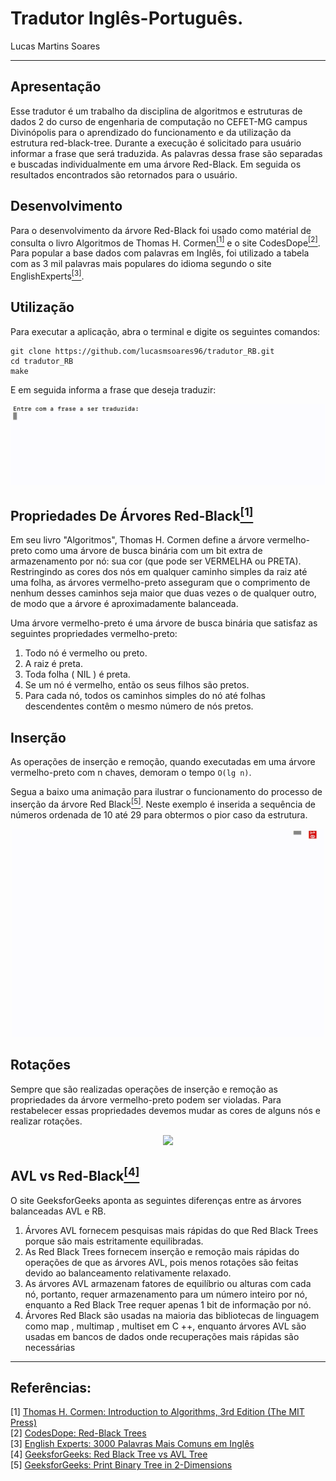 # Tradutor Inglês-Português.
Lucas Martins Soares

---
## Apresentação
Esse tradutor é um trabalho da disciplina de algoritmos e estruturas de dados 2 do curso de engenharia de computação no CEFET-MG campus Divinópolis para o aprendizado do funcionamento e da utilização da estrutura red-black-tree. Durante a execução é solicitado para usuário informar a frase que será traduzida. As palavras dessa frase são separadas e buscadas individualmente em uma árvore Red-Black. Em seguida os resultados encontrados são retornados para o usuário.

## Desenvolvimento
Para o desenvolvimento da árvore Red-Black foi usado como matérial de consulta o livro Algoritmos de Thomas H. Cormen<a href="#cormen"><sup>[1]</sup></a> e o site CodesDope<a href="#codesdope"><sup>[2]</sup></a>. Para popular a base dados com palavras em Inglês, foi utilizado a tabela com as 3 mil palavras mais populares do idioma segundo o site EnglishExperts<a href="#englishexperts"><sup>[3]</sup></a>.

## Utilização
Para executar a aplicação, abra o terminal e digite os seguintes comandos:
```shell
git clone https://github.com/lucasmsoares96/tradutor_RB.git
cd tradutor_RB
make
```
E em seguida informa a frase que deseja traduzir:

<img src="./ArvoresRedBlack_Tradutor/tradutor.GIF" width="700">

## Propriedades De Árvores Red-Black<a href="#cormen"><sup>[1]</sup></a>
Em seu livro "Algoritmos", Thomas H. Cormen define a árvore vermelho-preto como uma árvore de busca binária com um bit extra de armazenamento por nó: sua cor (que pode ser VERMELHA ou PRETA). Restringindo as cores dos nós em qualquer caminho simples da raiz até uma folha, as árvores vermelho-preto asseguram que o comprimento de nenhum desses caminhos seja maior que duas vezes o de qualquer outro, de modo que a árvore é aproximadamente balanceada.

Uma árvore vermelho-preto é uma árvore de busca binária que satisfaz as seguintes propriedades vermelho-preto:

1. Todo nó é vermelho ou preto.
1. A raiz é preta.
1. Toda folha ( NIL ) é preta.
1. Se um nó é vermelho, então os seus filhos são pretos.
1. Para cada nó, todos os caminhos simples do nó até folhas descendentes contêm o mesmo número de nós pretos.

## Inserção
As operações de inserção e remoção, quando executadas em uma árvore vermelho-preto com n chaves, demoram o tempo `O(lg n)`. 

Segua a baixo uma animação para ilustrar o funcionamento do processo de inserção da árvore Red Black<a href="#print"><sup>[5]</sup></a>. Neste exemplo é inserida a sequência de números ordenada de 10 até 29 para obtermos o pior caso da estrutura.

<p align="center">
  <img src="./ArvoresRedBlack_Tradutor/red_black.gif" width="500">
</p>

## Rotações

Sempre que são realizadas operações de inserção e remoção as propriedades da árvore vermelho-preto podem ser violadas. Para restabelecer essas propriedades devemos mudar as cores de alguns nós e realizar rotações.

<p align="center">
  <img src="https://www.codesdope.com/staticroot/images/ds/rb16.gif" width="150">
</p>

## AVL vs Red-Black<a href="#avlvsrb"><sup>[4]</sup></a>
O site GeeksforGeeks aponta as seguintes diferenças entre as árvores balanceadas AVL e RB.

1. Árvores AVL fornecem pesquisas mais rápidas do que Red Black Trees porque são mais estritamente equilibradas.
1. As Red Black Trees fornecem inserção e remoção mais rápidas do operações de que as árvores AVL, pois menos rotações são feitas devido ao balanceamento relativamente relaxado.
1. As árvores AVL armazenam fatores de equilíbrio ou alturas com cada nó, portanto, requer armazenamento para um número inteiro por nó, enquanto a Red Black Tree requer apenas 1 bit de informação por nó.
1. Árvores Red Black são usadas na maioria das bibliotecas de linguagem como map , multimap , multiset em C ++, enquanto árvores AVL são usadas em bancos de dados onde recuperações mais rápidas são necessárias


---
## Referências:

[1] <a id="cormen" href="https://www.amazon.com/Introduction-Algorithms-3rd-MIT-Press/dp/0262033844/ref=sr_1_1?dchild=1&keywords=Introduction+to+Algorithms&qid=1613858932&sr=8-1">Thomas H. Cormen: Introduction to Algorithms, 3rd Edition (The MIT Press)</a><br/>
[2] <a id="codesdope" href="https://www.codesdope.com/course/data-structures-red-black-trees/">CodesDope: Red-Black Trees</a><br/>
[3] <a id="englishexperts" href="https://www.englishexperts.com.br/forum/3-000-palavras-mais-comuns-em-ingles-t20108.html">English Experts: 3000 Palavras Mais Comuns em Inglês</a><br/>
[4] <a id="avlvsrb" href="https://www.geeksforgeeks.org/red-black-tree-vs-avl-tree/">GeeksforGeeks: Red Black Tree vs AVL Tree </a><br/>
[5] <a id="print" href="https://www.geeksforgeeks.org/print-binary-tree-2-dimensions/">GeeksforGeeks: Print Binary Tree in 2-Dimensions</a><br/>
